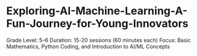 # Exploring-AI-Machine-Learning-A-Fun-Journey-for-Young-Innovators
Grade Level: 5–6 Duration: 15-20 sessions (60 minutes each) Focus: Basic Mathematics, Python Coding, and Introduction to AI/ML Concepts
